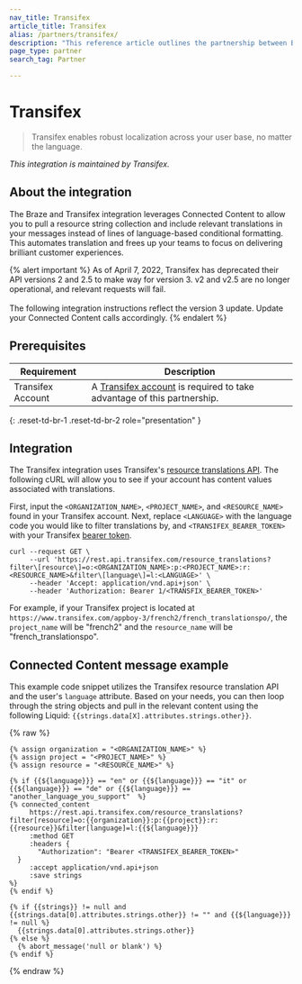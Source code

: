 ```yaml
---
nav_title: Transifex
article_title: Transifex
alias: /partners/transifex/
description: "This reference article outlines the partnership between Braze and Transifex, a localization platform that allows you to automate translation freeing up your teams to focus on delivering brilliant customer experiences."
page_type: partner
search_tag: Partner

---
```


# Transifex

> Transifex enables robust localization across your user base, no matter the language.

_This integration is maintained by Transifex._

## About the integration

The Braze and Transifex integration leverages Connected Content to allow you to pull a resource string collection and include relevant translations in your messages instead of lines of language-based conditional formatting. This automates translation and frees up your teams to focus on delivering brilliant customer experiences.

{% alert important %}
As of April 7, 2022, Transifex has deprecated their API versions 2 and 2.5 to make way for version 3. v2 and v2.5 are no longer operational, and relevant requests will fail. <br><br>The following integration instructions reflect the version 3 update. Update your Connected Content calls accordingly.
{% endalert %}

## Prerequisites

| Requirement| Description|
| ---| ---|
|Transifex Account | A [Transifex account](https://www.transifex.com/signin/) is required to take advantage of this partnership. |
{: .reset-td-br-1 .reset-td-br-2 role="presentation" }

## Integration

The Transifex integration uses Transifex's [resource translations API](https://developers.transifex.com/reference/get_resource-translations). The following cURL will allow you to see if your account has content values associated with translations. 

First, input the `<ORGANIZATION_NAME>`, `<PROJECT_NAME>`, and `<RESOURCE_NAME>` found in your Transifex account. Next, replace `<LANGUAGE>` with the language code you would like to filter translations by, and `<TRANSIFEX_BEARER_TOKEN>` with your Transifex [bearer token](https://developers.transifex.com/reference/api-authentication).

```
curl --request GET \
     --url 'https://rest.api.transifex.com/resource_translations?filter\[resource\]=o:<ORGANIZATION_NAME>:p:<PROJECT_NAME>:r:<RESOURCE_NAME>&filter\[language\]=l:<LANGUAGE>' \
     --header 'Accept: application/vnd.api+json' \
     --header 'Authorization: Bearer 1/<TRANSFIX_BEARER_TOKEN>'
```

For example, if your Transifex project is located at `https://www.transifex.com/appboy-3/french2/french_translationspo/`, the `project_name` will be "french2" and the `resource_name` will be "french_translationspo".

## Connected Content message example

This example code snippet utilizes the Transifex resource translation API and the user's `language` attribute. Based on your needs, you can then loop through the string objects and pull in the relevant content using the following Liquid: `{{strings.data[X].attributes.strings.other}}`.

{% raw %}
```
{% assign organization = "<ORGANIZATION_NAME>" %}
{% assign project = "<PROJECT_NAME>" %}
{% assign resource = "<RESOURCE_NAME>" %}

{% if {{${language}}} == "en" or {{${language}}} == "it" or {{${language}}} == "de" or {{${language}}} == "another_language_you_support"  %}
{% connected_content
     https://rest.api.transifex.com/resource_translations?filter[resource]=o:{{organization}}:p:{{project}}:r:{{resource}}&filter[language]=l:{{${language}}}
     :method GET
     :headers {
       "Authorization": "Bearer <TRANSIFEX_BEARER_TOKEN>"
  }
     :accept application/vnd.api+json
     :save strings
%}
{% endif %}

{% if {{strings}} != null and {{strings.data[0].attributes.strings.other}} != "" and {{${language}}} != null %}
  {{strings.data[0].attributes.strings.other}}
{% else %}
  {% abort_message('null or blank') %}
{% endif %}
```
{% endraw %}


[16]: [success@braze.com](mailto:success@braze.com)
[31]: https://docs.transifex.com/api/translation-strings
